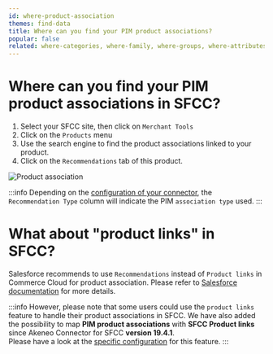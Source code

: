 ```yaml
---
id: where-product-association
themes: find-data
title: Where can you find your PIM product associations?
popular: false
related: where-categories, where-family, where-groups, where-attributes, where-reference-entities
---
```


# Where can you find your PIM product associations in SFCC?

1. Select your SFCC site, then click on `Merchant Tools`
2. Click on the `Products` menu
3. Use the search engine to find the product associations linked to your product.
4. Click on the `Recommendations` tab of this product.

![Product association](../img/sfcc-where-association.png)

:::info
Depending on the [configuration of your connector](05-mapping-configuration.html#product-association-mapping), the `Recommendation Type` column will indicate the PIM `association type` used.
:::

# What about "product links" in SFCC?

Salesforce recommends to use `Recommendations` instead of `Product links` in Commerce Cloud for product association. Please refer to [Salesforce documentation](https://documentation.b2c.commercecloud.salesforce.com/DOC1/topic/com.demandware.dochelp/Products/LinkingProducts.html) for more details.

:::info
However, please note that some users could use the `product links` feature to handle their product associations in SFCC. We have also added the possibility to map **PIM product associations** with **SFCC Product links** since Akeneo Connector for SFCC **version 19.4.1**.<br>
Please have a look at the [specific configuration](05-mapping-configuration.html) for this feature.
:::
